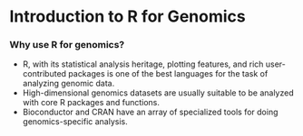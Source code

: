 # Introduction to R for Genomics

### Why use R for genomics?
- R, with its statistical analysis heritage, plotting features, and rich user-contributed packages is one of the best languages for the task of analyzing genomic data.
- High-dimensional genomics datasets are usually suitable to be analyzed with core R packages and functions.
- Bioconductor and CRAN have an array of specialized tools for doing genomics-specific analysis.
